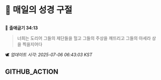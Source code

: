 # 🙏 매일의 성경 구절
##
<!-- START_BIBLE_VERSE -->
📖 **출애굽기 34:13**
> 너희는 도리어 그들의 제단들을 헐고 그들의 주상을 깨뜨리고 그들의 아세라 상을 찍을지어다

🕊️ _업데이트 시각: 2025-07-06 06:43:03 KST_
  <!-- END_BIBLE_VERSE -->
## GITHUB_ACTION
